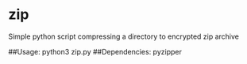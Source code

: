# zip

Simple python script compressing a directory to encrypted zip archive

##Usage: python3 zip.py <target> <directory> <password>
##Dependencies: pyzipper
